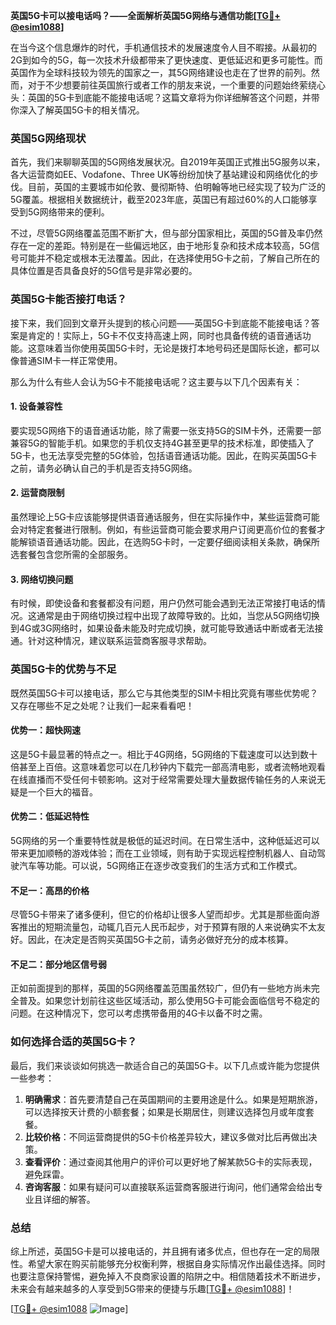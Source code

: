 **英国5G卡可以接电话吗？——全面解析英国5G网络与通信功能[[TG💪+ @esim1088](https://t.me/s/esim1088)]**

在当今这个信息爆炸的时代，手机通信技术的发展速度令人目不暇接。从最初的2G到如今的5G，每一次技术升级都带来了更快速度、更低延迟和更多可能性。而英国作为全球科技较为领先的国家之一，其5G网络建设也走在了世界的前列。然而，对于不少想要前往英国旅行或者工作的朋友来说，一个重要的问题始终萦绕心头：英国的5G卡到底能不能接电话呢？这篇文章将为你详细解答这个问题，并带你深入了解英国5G卡的相关情况。

### 英国5G网络现状

首先，我们来聊聊英国的5G网络发展状况。自2019年英国正式推出5G服务以来，各大运营商如EE、Vodafone、Three UK等纷纷加快了基站建设和网络优化的步伐。目前，英国的主要城市如伦敦、曼彻斯特、伯明翰等地已经实现了较为广泛的5G覆盖。根据相关数据统计，截至2023年底，英国已有超过60%的人口能够享受到5G网络带来的便利。

不过，尽管5G网络覆盖范围不断扩大，但与部分国家相比，英国的5G普及率仍然存在一定的差距。特别是在一些偏远地区，由于地形复杂和技术成本较高，5G信号可能并不稳定或根本无法覆盖。因此，在选择使用5G卡之前，了解自己所在的具体位置是否具备良好的5G信号是非常必要的。

### 英国5G卡能否接打电话？

接下来，我们回到文章开头提到的核心问题——英国5G卡到底能不能接电话？答案是肯定的！实际上，5G卡不仅支持高速上网，同时也具备传统的语音通话功能。这意味着当你使用英国5G卡时，无论是拨打本地号码还是国际长途，都可以像普通SIM卡一样正常使用。

那么为什么有些人会认为5G卡不能接电话呢？这主要与以下几个因素有关：

#### 1. **设备兼容性**
要实现5G网络下的语音通话功能，除了需要一张支持5G的SIM卡外，还需要一部兼容5G的智能手机。如果您的手机仅支持4G甚至更早的技术标准，即使插入了5G卡，也无法享受完整的5G体验，包括语音通话功能。因此，在购买英国5G卡之前，请务必确认自己的手机是否支持5G网络。

#### 2. **运营商限制**
虽然理论上5G卡应该能够提供语音通话服务，但在实际操作中，某些运营商可能会对特定套餐进行限制。例如，有些运营商可能会要求用户订阅更高价位的套餐才能解锁语音通话功能。因此，在选购5G卡时，一定要仔细阅读相关条款，确保所选套餐包含您所需的全部服务。

#### 3. **网络切换问题**
有时候，即使设备和套餐都没有问题，用户仍然可能会遇到无法正常接打电话的情况。这通常是由于网络切换过程中出现了故障导致的。比如，当您从5G网络切换到4G或3G网络时，如果设备未能及时完成切换，就可能导致通话中断或者无法接通。针对这种情况，建议联系运营商客服寻求帮助。

### 英国5G卡的优势与不足

既然英国5G卡可以接电话，那么它与其他类型的SIM卡相比究竟有哪些优势呢？又存在哪些不足之处呢？让我们一起来看看吧！

#### 优势一：超快网速
这是5G卡最显著的特点之一。相比于4G网络，5G网络的下载速度可以达到数十倍甚至上百倍。这意味着您可以在几秒钟内下载完一部高清电影，或者流畅地观看在线直播而不受任何卡顿影响。这对于经常需要处理大量数据传输任务的人来说无疑是一个巨大的福音。

#### 优势二：低延迟特性
5G网络的另一个重要特性就是极低的延迟时间。在日常生活中，这种低延迟可以带来更加顺畅的游戏体验；而在工业领域，则有助于实现远程控制机器人、自动驾驶汽车等功能。可以说，5G网络正在逐步改变我们的生活方式和工作模式。

#### 不足一：高昂的价格
尽管5G卡带来了诸多便利，但它的价格却让很多人望而却步。尤其是那些面向游客推出的短期流量包，动辄几百元人民币起步，对于预算有限的人来说确实不太友好。因此，在决定是否购买英国5G卡之前，请务必做好充分的成本核算。

#### 不足二：部分地区信号弱
正如前面提到的那样，英国的5G网络覆盖范围虽然较广，但仍有一些地方尚未完全普及。如果您计划前往这些区域活动，那么使用5G卡可能会面临信号不稳定的问题。在这种情况下，您可以考虑携带备用的4G卡以备不时之需。

### 如何选择合适的英国5G卡？

最后，我们来谈谈如何挑选一款适合自己的英国5G卡。以下几点或许能为您提供一些参考：

1. **明确需求**：首先要清楚自己在英国期间的主要用途是什么。如果是短期旅游，可以选择按天计费的小额套餐；如果是长期居住，则建议选择包月或年度套餐。
2. **比较价格**：不同运营商提供的5G卡价格差异较大，建议多做对比后再做出决策。
3. **查看评价**：通过查阅其他用户的评价可以更好地了解某款5G卡的实际表现，避免踩雷。
4. **咨询客服**：如果有疑问可以直接联系运营商客服进行询问，他们通常会给出专业且详细的解答。

### 总结

综上所述，英国5G卡是可以接电话的，并且拥有诸多优点，但也存在一定的局限性。希望大家在购买前能够充分权衡利弊，根据自身实际情况作出最佳选择。同时也要注意保持警惕，避免掉入不良商家设置的陷阱之中。相信随着技术不断进步，未来会有越来越多的人享受到5G带来的便捷与乐趣[[TG💪+ @esim1088](https://t.me/s/esim1088)]！

[[TG💪+ @esim1088](https://t.me/s/esim1088) ![Image](https://i.postimg.cc/4NQfJmqS/Snipaste-2025-05-13-00-14-12.png)]